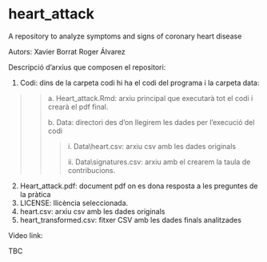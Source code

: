 # heart_attack
A repository to analyze symptoms and signs of coronary heart disease

Autors:
Xavier Borrat
Roger Álvarez

Descripció d’arxius que composen el repositori:


1.	Codi: dins de la carpeta codi hi ha el codi del programa i la carpeta data:
>>a.	Heart_attack.Rmd: arxiu principal que executarà tot el codi i crearà el pdf final.
>>
>>b.	Data: directori des d’on llegirem les dades per l’execució del codi
>>>i.	Data\heart.csv: arxiu csv amb les dades originals
>>>
>>>ii.	Data\signatures.csv: arxiu amb el crearem la taula de contribucions.
2.	Heart_attack.pdf: document pdf on es dona resposta a les preguntes de la pràtica
3.	LICENSE: llicència seleccionada. 
4.	heart.csv: arxiu csv amb les dades originals 
5.	heart_transformed.csv: fitxer CSV amb les dades finals analitzades



Video link:

TBC

